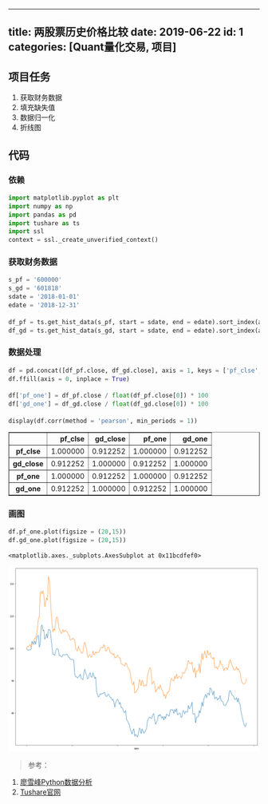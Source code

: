 
---
title: 两股票历史价格比较
date: 2019-06-22
id: 1
categories: [Quant量化交易, 项目]
---

## 项目任务
1. 获取财务数据
2. 填充缺失值
3. 数据归一化
4. 折线图

## 代码

### 依赖


```python
import matplotlib.pyplot as plt
import numpy as np
import pandas as pd
import tushare as ts
import ssl
context = ssl._create_unverified_context()
```

### 获取财务数据


```python
s_pf = '600000'
s_gd = '601818'
sdate = '2018-01-01'
edate = '2018-12-31'

df_pf = ts.get_hist_data(s_pf, start = sdate, end = edate).sort_index(axis = 0, ascending = True)
df_gd = ts.get_hist_data(s_gd, start = sdate, end = edate).sort_index(axis = 0, ascending = True)
```

### 数据处理


```python
df = pd.concat([df_pf.close, df_gd.close], axis = 1, keys = ['pf_clse','gd_close'])
df.ffill(axis = 0, inplace = True)

df['pf_one'] = df_pf.close / float(df_pf.close[0]) * 100
df['gd_one'] = df_gd.close / float(df_gd.close[0]) * 100

display(df.corr(method = 'pearson', min_periods = 1))
```


<div>
<style scoped>
    .dataframe tbody tr th:only-of-type {
        vertical-align: middle;
    }

    .dataframe tbody tr th {
        vertical-align: top;
    }

    .dataframe thead th {
        text-align: right;
    }
</style>
<table border="1" class="dataframe">
  <thead>
    <tr style="text-align: right;">
      <th></th>
      <th>pf_clse</th>
      <th>gd_close</th>
      <th>pf_one</th>
      <th>gd_one</th>
    </tr>
  </thead>
  <tbody>
    <tr>
      <th>pf_clse</th>
      <td>1.000000</td>
      <td>0.912252</td>
      <td>1.000000</td>
      <td>0.912252</td>
    </tr>
    <tr>
      <th>gd_close</th>
      <td>0.912252</td>
      <td>1.000000</td>
      <td>0.912252</td>
      <td>1.000000</td>
    </tr>
    <tr>
      <th>pf_one</th>
      <td>1.000000</td>
      <td>0.912252</td>
      <td>1.000000</td>
      <td>0.912252</td>
    </tr>
    <tr>
      <th>gd_one</th>
      <td>0.912252</td>
      <td>1.000000</td>
      <td>0.912252</td>
      <td>1.000000</td>
    </tr>
  </tbody>
</table>
</div>


### 画图


```python
df.pf_one.plot(figsize = (20,15))
df.gd_one.plot(figsize = (20,15))
```




    <matplotlib.axes._subplots.AxesSubplot at 0x11bcdfef0>




![png](2019-06-22_两股票历史价格比较/output_10_1.png)


> 参考：

1. [廖雪峰Python数据分析](https://www.julyedu.com/course/getDetail/66/)
2. [Tushare官网](http://tushare.org/)

